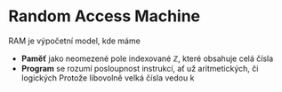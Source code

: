 # Random Access Machine
RAM je výpočetní model, kde máme
- **Paměť** jako neomezené pole indexované $\mathbb{Z}$, které obsahuje celá čísla
- **Program** se rozumí posloupnost instrukcí, ať už aritmetických, či logických
Protože libovolně velká čísla vedou k 